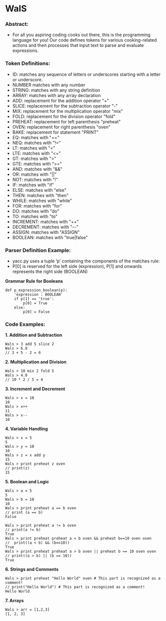 # WalS

### Abstract:
* For all you aspiring coding cooks out there, this is the programming language for you! Our code defines tokens for various cooking-related actions and then processes that input text to parse and evaluate expressions. 

### Token Definitions:
* ID: matches any sequence of letters or underscores starting with a letter or underscore.
* NUMBER matches with any number
* STRING: matches with any string definition
* ARRAY: matches with any array declaration 
* ADD: replacement for the addition operator "+"
* SLICE: replacement for the subtraction operator "-"
* MIX: replacement for the multiplication operator "mix"
* FOLD: replacement for the division operator "fold"
* PREHEAT: replacement for left parenthesis "preheat"
* OVEN: replacement for right parenthesis "oven"
* BAKE: replacement for statement "PRINT"
* EQ: matches with "==" 
* NEQ: matches with "!=" 
* LT: matches with "<" 
* LTE: matches with "<=" 
* GT: matches with ">" 
* GTE: matches with ">=" 
* AND: matches with "&&" 
* OR: matches with "||"  
* NOT: matches with "!"
* IF: matches with "if"
* ELSE: matches with "else"
* THEN: matches with "then"
* WHILE: matches with "while"
* FOR: matches with "for"
* DO: matches with "do"
* TO: matches with "to"
* INCREMENT: matches with "++" 
* DECREMENT: matches with "--"
* ASSIGN: matches with "ASSIGN"
* BOOLEAN: matches with "true|false" 

### Parser Definition Example:
* yacc.py uses a tuple ‘p’ containing the components of the matches rule:
* P[0] is reserved for the left side (expression), P[1] and onwards represents the right side (BOOLEAN)
  
**Grammar Rule for Booleans**
```
def p_expression_boolean(p):
    'expression : BOOLEAN'
    if p[1] == 'true':
        p[0] = True
    else:
        p[0] = False
```

### Code Examples:
**1. Addition and Subtraction**
```
Wals > 3 add 5 slice 2
Wals > 6.0
// 3 + 5 - 2 = 6
```
**2. Multiplication and Division**
```
Wals > 10 mix 2 fold 5
Wals > 4.0
// 10 * 2 / 5 = 4
```
**3. Increment and Decrement**
```
Wals > x = 10
10
Wals > x++
11
Wals > x--
10
```
**4. Variable Handling**
```
Wals > x = 5
5
Wals > y = 10
10
Wals > z = x add y
15
Wals > print preheat z oven
// print(z)
15
```
**5. Boolean and Logic**
```
Wals > a = 5
5
Wals > b = 10
10
Wals > print preheat a == b oven
// print (a == b)
False

Wals > print preheat a != b oven
// print(a != b)
True
Wals > print preheat preheat a < b oven && preheat b==10 oven oven
//  print((a < b) && (b==10))
True
Wals > print preheat preheat a > b oven || preheat b == 10 oven oven 
// print((a > b) || (b == 10))
True
```
**6. Strings and Comments**
```
Wals > print preheat "Hello World" oven # This part is recognized as a comment!
// print("Hello World") # This part is recognized as a comment!
Hello World
```
**7. Arrays**
```
Wals > arr = [1,2,3]
[1, 2, 3]
```

